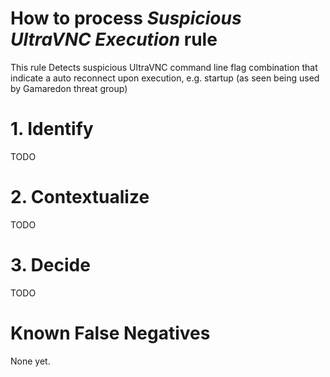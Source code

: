 # How to process *Suspicious UltraVNC Execution* rule
This rule Detects suspicious UltraVNC command line flag combination that indicate a auto reconnect upon execution, e.g. startup (as seen being used by Gamaredon threat group)

# 1. Identify
TODO

# 2. Contextualize
TODO

# 3. Decide
TODO

# Known False Negatives
None yet.
